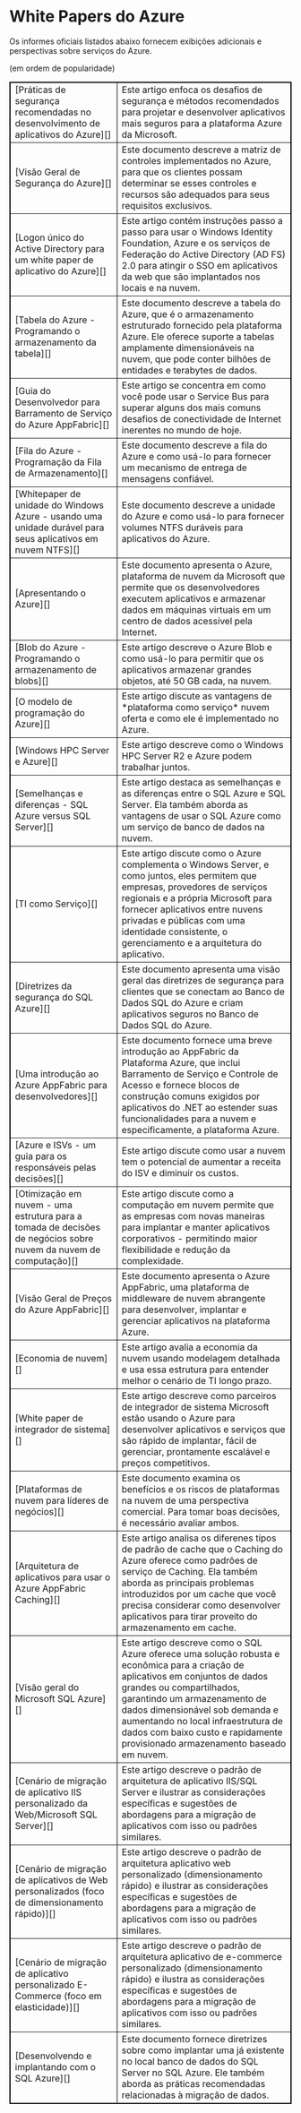 # White Papers do Azure

Os informes oficiais listados abaixo fornecem exibições adicionais e perspectivas sobre serviços do Azure.

(em ordem de popularidade)

<table border="1" cellspacing="0" cellpadding="10" style="border: 0.5px solid #000000;">

<tbody>

<tr>

<td style="width: 200px;">
 [Práticas de segurança recomendadas no desenvolvimento de aplicativos do Azure][]

</td>

<td style="width: 400px;">
Este artigo enfoca os desafios de segurança e métodos recomendados para projetar e desenvolver aplicativos mais seguros para a plataforma Azure da Microsoft.

</td>

</tr>

<tr>

<td style="width: 200px;">
 [Visão Geral de Segurança do Azure][]

</td>

<td style="width: 400px;">
Este documento descreve a matriz de controles implementados no Azure, para que os clientes possam determinar se esses controles e recursos são adequados para seus requisitos exclusivos.

</td>

</tr>

<tr>

<td style="width: 200px;">
 [Logon único do Active Directory para um white paper de aplicativo do Azure][]

</td>

<td style="width: 400px;">
Este artigo contém instruções passo a passo para usar o Windows Identity Foundation, Azure e os serviços de Federação do Active Directory (AD FS) 2.0 para atingir o SSO em aplicativos da web que são implantados nos locais e na nuvem.

</td>

</tr>

<tr>

<td style="width: 200px;">
 [Tabela do Azure - Programando o armazenamento da tabela][]

</td>

<td style="width: 400px;">
Este documento descreve a tabela do Azure, que é o armazenamento estruturado fornecido pela plataforma Azure. Ele oferece suporte a tabelas amplamente dimensionáveis na nuvem, que pode conter bilhões de entidades e terabytes de dados.

</td>

</tr>

<tr>

<td style="width: 200px;">
 [Guia do Desenvolvedor para Barramento de Serviço do Azure AppFabric][]

</td>

<td style="width: 400px;">
Este artigo se concentra em como você pode usar o Service Bus para superar alguns dos mais comuns desafios de conectividade de Internet inerentes no mundo de hoje.

</td>

</tr>

<tr>

<td style="width: 200px;">
 [Fila do Azure - Programação da Fila de Armazenamento][]

</td>

<td style="width: 400px;">
Este documento descreve a fila do Azure e como usá-lo para fornecer um mecanismo de entrega de mensagens confiável.

</td>

</tr>

<tr>

<td style="width: 200px;">
 [Whitepaper de unidade do Windows Azure - usando uma unidade durável para seus aplicativos em nuvem NTFS][]

</td>

<td style="width: 400px;">
Este documento descreve a unidade do Azure e como usá-lo para fornecer volumes NTFS duráveis para aplicativos do Azure.

</td>

</tr>

<tr>

<td style="width: 200px;">
 [Apresentando o Azure][]

</td>

<td style="width: 400px;">
Este documento apresenta o Azure, plataforma de nuvem da Microsoft que permite que os desenvolvedores executem aplicativos e armazenar dados em máquinas virtuais em um centro de dados acessível pela Internet.

</td>

</tr>

<tr>

<td style="width: 200px;">
 [Blob do Azure - Programando o armazenamento de blobs][]

</td>

<td style="width: 400px;">
Este artigo descreve o Azure Blob e como usá-lo para permitir que os aplicativos armazenar grandes objetos, até 50 GB cada, na nuvem.

</td>

</tr>

<tr>

<td style="width: 200px;">
 [O modelo de programação do Azure][]

</td>

<td style="width: 400px;">
Este artigo discute as vantagens de *plataforma como serviço* nuvem oferta e como ele é implementado no Azure.

</td>

</tr>

<tr>

<td style="width: 200px;">
 [Windows HPC Server e Azure][]

</td>

<td style="width: 400px;">
Este artigo descreve como o Windows HPC Server R2 e Azure podem trabalhar juntos.

</td>

</tr>

<tr>

<td style="width: 200px;">
 [Semelhanças e diferenças - SQL Azure versus SQL Server][]

</td>

<td style="width: 400px;">
Este artigo destaca as semelhanças e as diferenças entre o SQL Azure e SQL Server. Ela também aborda as vantagens de usar o SQL Azure como um serviço de banco de dados na nuvem.

</td>

</tr>

<tr>

<td style="width: 200px;">
 [TI como Serviço][]

</td>

<td style="width: 400px;">
Este artigo discute como o Azure complementa o Windows Server, e como juntos, eles permitem que empresas, provedores de serviços regionais e a própria Microsoft para fornecer aplicativos entre nuvens privadas e públicas com uma identidade consistente, o gerenciamento e a arquitetura do aplicativo.

</td>

</tr>

<tr>

<td style="width: 200px;">
 [Diretrizes da segurança do SQL Azure][]

</td>

<td style="width: 400px;">
Este documento apresenta uma visão geral das diretrizes de segurança para clientes que se conectam ao Banco de Dados SQL do Azure e criam aplicativos seguros no Banco de Dados SQL do Azure.

</td>

</tr>

<tr>

<td style="width: 200px;">
 [Uma introdução ao Azure AppFabric para desenvolvedores][]

</td>

<td style="width: 400px;">
Este documento fornece uma breve introdução ao AppFabric da Plataforma Azure, que inclui Barramento de Serviço e Controle de Acesso e fornece blocos de construção comuns exigidos por aplicativos do .NET ao estender suas funcionalidades para a nuvem e especificamente, a plataforma Azure.

</td>

</tr>

<tr>

<td style="width: 200px;">
 [Azure e ISVs - um guia para os responsáveis pelas decisões][]

</td>

<td style="width: 400px;">
Este artigo discute como usar a nuvem tem o potencial de aumentar a receita do ISV e diminuir os custos.

</td>

</tr>

<tr>

<td style="width: 200px;">
 [Otimização em nuvem - uma estrutura para a tomada de decisões de negócios sobre nuvem da nuvem de computação][]

</td>

<td style="width: 400px;">
Este artigo discute como a computação em nuvem permite que as empresas com novas maneiras para implantar e manter aplicativos corporativos - permitindo maior flexibilidade e redução da complexidade.

</td>

</tr>

<tr>

<td style="width: 200px;">
 [Visão Geral de Preços do Azure AppFabric][]

</td>

<td style="width: 400px;">
Este documento apresenta o Azure AppFabric, uma plataforma de middleware de nuvem abrangente para desenvolver, implantar e gerenciar aplicativos na plataforma Azure.

</td>

</tr>

<tr>

<td style="width: 200px;">
 [Economia de nuvem][]

</td>

<td style="width: 400px;">
Este artigo avalia a economia da nuvem usando modelagem detalhada e usa essa estrutura para entender melhor o cenário de TI longo prazo.

</td>

</tr>

<tr>

<td style="width: 200px;">
 [White paper de integrador de sistema][]

</td>

<td style="width: 400px;">
Este artigo descreve como parceiros de integrador de sistema Microsoft estão usando o Azure para desenvolver aplicativos e serviços que são rápido de implantar, fácil de gerenciar, prontamente escalável e preços competitivos.

</td>

</tr>

<tr>

<td style="width: 200px;">
 [Plataformas de nuvem para líderes de negócios][]

</td>

<td style="width: 400px;">
Este documento examina os benefícios e os riscos de plataformas na nuvem de uma perspectiva comercial. Para tomar boas decisões, é necessário avaliar ambos.

</td>

</tr>

<tr>

<td style="width: 200px;">
 [Arquitetura de aplicativos para usar o Azure AppFabric Caching][]

</td>

<td style="width: 400px;">
Este artigo analisa os diferenes tipos de padrão de cache que o Caching do Azure oferece como padrões de serviço de Caching. Ela também aborda as principais problemas introduzidos por um cache que você precisa considerar como desenvolver aplicativos para tirar proveito do armazenamento em cache.

</td>

</tr>

<tr>

<td style="width: 200px;">
 [Visão geral do Microsoft SQL Azure][]

</td>

<td style="width: 400px;">
Este artigo descreve como o SQL Azure oferece uma solução robusta e econômica para a criação de aplicativos em conjuntos de dados grandes ou compartilhados, garantindo um armazenamento de dados dimensionável sob demanda e aumentando no local infraestrutura de dados com baixo custo e rapidamente provisionado armazenamento baseado em nuvem.

</td>

</tr>

<tr>

<td style="width: 200px;">
 [Cenário de migração de aplicativo IIS personalizado da Web/Microsoft SQL Server][]

</td>

<td style="width: 400px;">
Este artigo descreve o padrão de arquitetura de aplicativo IIS/SQL Server e ilustrar as considerações específicas e sugestões de abordagens para a migração de aplicativos com isso ou padrões similares.

</td>

</tr>

<tr>

<td style="width: 200px;">
 [Cenário de migração de aplicativos de Web personalizados (foco de dimensionamento rápido)][]

</td>

<td style="width: 400px;">
Este artigo descreve o padrão de arquitetura aplicativo web personalizado (dimensionamento rápido) e ilustrar as considerações específicas e sugestões de abordagens para a migração de aplicativos com isso ou padrões similares.

</td>

</tr>

<tr>

<td style="width: 200px;">
 [Cenário de migração de aplicativo personalizado E-Commerce (foco em elasticidade)][]

</td>

<td style="width: 400px;">
Este artigo descreve o padrão de arquitetura aplicativo de e-commerce personalizado (dimensionamento rápido) e ilustra as considerações específicas e sugestões de abordagens para a migração de aplicativos com isso ou padrões similares.

</td>

</tr>

<tr>

<td style="width: 200px;">
 [Desenvolvendo e implantando com o SQL Azure][]

</td>

<td style="width: 400px;">
Este documento fornece diretrizes sobre como implantar uma já existente no local banco de dados do SQL Server no SQL Azure. Ele também aborda as práticas recomendadas relacionadas à migração de dados.

</td>

</tr>
</p>
<p>
</table>
</p>

  [Práticas de segurança recomendadas no desenvolvimento de aplicativos do Azure]: http://go.microsoft.com/?linkid=9751405
  [Visão Geral de Segurança do Azure]: http://download.microsoft.com/download/6/0/2/6028B1AE-4AEE-46CE-9187-641DA97FC1EE/Windows%20Azure%20Security%20Overview%20v1.01.pdf
  [Logon único do Active Directory para um white paper de aplicativo do Azure]: http://download.microsoft.com/download/F/2/6/F26E80C5-C43B-4913-99AB-F2E4DFBFCBBF/Single%20Sign-On%20from%20Active%20Directory%20to%20a%20Windows%20Azure%20Application%20Whitepaper-RTW.pdf
  [Tabela do Azure - Programando o armazenamento da tabela]: http://go.microsoft.com/fwlink/?LinkId=153401
  [Guia do Desenvolvedor para Barramento de Serviço do Azure AppFabric]: http://go.microsoft.com/?linkid=9751403
  [Fila do Azure - Programação da Fila de Armazenamento]: http://go.microsoft.com/fwlink/?LinkId=153402
  [Whitepaper de unidade do Windows Azure - usando uma unidade durável para seus aplicativos em nuvem NTFS]: http://go.microsoft.com/?linkid=9710117
  [Apresentando o Azure]: http://go.microsoft.com/?linkid=9682907
  [Blob do Azure - Programando o armazenamento de blobs]: http://go.microsoft.com/fwlink/?LinkId=153400
  [O modelo de programação do Azure]: http://go.microsoft.com/?linkid=9751501
  [Windows HPC Server e Azure]: http://go.microsoft.com/?linkid=9752158
  [Semelhanças e diferenças - SQL Azure versus SQL Server]: http://go.microsoft.com/?linkid=9692818
  [TI como Serviço]: http://go.microsoft.com/?linkid=9752188
  [Diretrizes da segurança do SQL Azure]: http://go.microsoft.com/?linkid=9736945
  [Uma introdução ao Azure AppFabric para desenvolvedores]: http://download.microsoft.com/download/E/B/5/EB512F2E-7771-40A3-8025-0DC6D9429951/An%20Introduction%20to%20Windows%20Azure%20platform%20AppFabric%20for%20Developers.docx
  [Azure e ISVs - um guia para os responsáveis pelas decisões]: http://download.microsoft.com/download/F/9/E/F9EAD956-18D1-42D8-AB1C-7F119856ABBF/Windows%20Azure%20for%20ISVs,%20v1.2--Chappell.pdf
  [Otimização em nuvem - uma estrutura para a tomada de decisões de negócios sobre nuvem da nuvem de computação]: http://go.microsoft.com/?linkid=9751401
  [Visão Geral de Preços do Azure AppFabric]: http://download.microsoft.com/download/C/A/7/CA7A9801-736E-421E-A386-16B37C83FFE8/Windows-Azure-AppFabric-PDC10-Overview.docx
  [Economia de nuvem]: http://go.microsoft.com/?linkid=9752190
  [White paper de integrador de sistema]: http://go.microsoft.com/?linkid=9696879
  [Plataformas de nuvem para líderes de negócios]: http://go.microsoft.com/?linkid=9761001
  [Arquitetura de aplicativos para usar o Azure AppFabric Caching]: http://go.microsoft.com/?linkid=9776229
  [Visão geral do Microsoft SQL Azure]: http://go.microsoft.com/?linkid=9686976
  [Cenário de migração de aplicativo IIS personalizado da Web/Microsoft SQL Server]: http://go.microsoft.com/?linkid=9737837
  [Cenário de migração de aplicativos de Web personalizados (foco de dimensionamento rápido)]: http://go.microsoft.com/?linkid=9737839
  [Cenário de migração de aplicativo personalizado E-Commerce (foco em elasticidade)]: http://go.microsoft.com/?linkid=9737838
  [Desenvolvendo e implantando com o SQL Azure]: http://go.microsoft.com/?linkid=9736946
